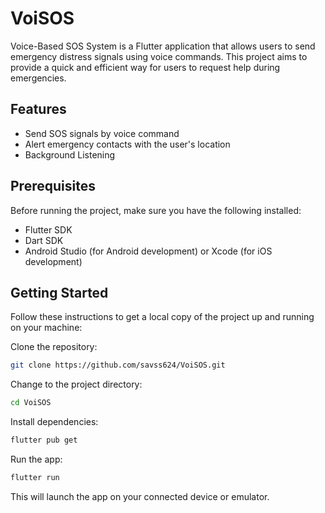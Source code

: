 # VoiSOS

Voice-Based SOS System is a Flutter application that allows users to send emergency distress signals using voice commands. This project aims to provide a quick and efficient way for users to request help during emergencies.

## Features
- Send SOS signals by voice command
- Alert emergency contacts with the user's location
- Background Listening

## Prerequisites
Before running the project, make sure you have the following installed:

- Flutter SDK
- Dart SDK
- Android Studio (for Android development) or Xcode (for iOS development)

## Getting Started
Follow these instructions to get a local copy of the project up and running on your machine:

Clone the repository:

```bash
git clone https://github.com/savss624/VoiSOS.git
```

Change to the project directory:

```bash
cd VoiSOS
```

Install dependencies:

```bash
flutter pub get
```

Run the app:

```bash
flutter run
```

This will launch the app on your connected device or emulator.